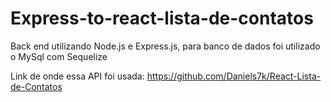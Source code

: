 # Express-to-react-lista-de-contatos
 Back end utilizando Node.js e Express.js, para banco de dados foi utilizado o MySql com Sequelize


Link de onde essa API foi usada: https://github.com/Daniels7k/React-Lista-de-Contatos
